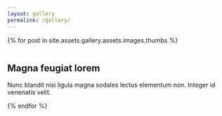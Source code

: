 ```yaml
---
layout: gallery
permalink: /gallery/
---
```


{% for post in site.assets.gallery.assets.images.thumbs %}
<article class="thumb">
    <a href="{{ post.url | absolute_url }}" class="image"><img src="{{ post.url | absolute_url }}" alt="" /></a>
    <h2>Magna feugiat lorem</h2>
    <p>Nunc blandit nisi ligula magna sodales lectus elementum non. Integer id venenatis velit.</p>
</article>
{% endfor %}


<article class="thumb">
    <a href="{{ 'assets/gallery/images/fulls/13.jpg' | absolute_url }}" class="image"><img src="{{ 'assets/gallery/images/thumbs/13.jpg' | absolute_url }}" alt="" /></a>
    <h2></h2>
    <p></p>
</article>
<article class="thumb">
    <a href="{{ 'assets/gallery/images/fulls/14.jpg' | absolute_url }}" class="image"><img src="{{ 'assets/gallery/images/thumbs/14.jpg' | absolute_url }}" alt="" /></a>
    <h2></h2>
    <p></p>
</article>
<article class="thumb">
    <a href="{{ 'assets/gallery/images/fulls/15.jpg' | absolute_url }}" class="image"><img src="{{ 'assets/gallery/images/thumbs/15.jpg' | absolute_url }}" alt="" /></a>
    <h2></h2>
    <p></p>
</article>
